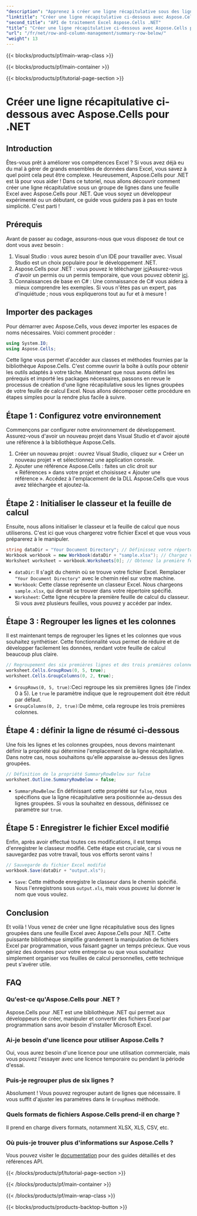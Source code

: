```yaml
---
"description": "Apprenez à créer une ligne récapitulative sous des lignes groupées dans Excel avec Aspose.Cells pour .NET. Guide étape par étape inclus."
"linktitle": "Créer une ligne récapitulative ci-dessous avec Aspose.Cells pour .NET"
"second_title": "API de traitement Excel Aspose.Cells .NET"
"title": "Créer une ligne récapitulative ci-dessous avec Aspose.Cells pour .NET"
"url": "/fr/net/row-and-column-management/summary-row-below/"
"weight": 13
---
```


{{< blocks/products/pf/main-wrap-class >}}

{{< blocks/products/pf/main-container >}}

{{< blocks/products/pf/tutorial-page-section >}}

# Créer une ligne récapitulative ci-dessous avec Aspose.Cells pour .NET

## Introduction
Êtes-vous prêt à améliorer vos compétences Excel ? Si vous avez déjà eu du mal à gérer de grands ensembles de données dans Excel, vous savez à quel point cela peut être complexe. Heureusement, Aspose.Cells pour .NET est là pour vous aider ! Dans ce tutoriel, nous allons découvrir comment créer une ligne récapitulative sous un groupe de lignes dans une feuille Excel avec Aspose.Cells pour .NET. Que vous soyez un développeur expérimenté ou un débutant, ce guide vous guidera pas à pas en toute simplicité. C'est parti !
## Prérequis
Avant de passer au codage, assurons-nous que vous disposez de tout ce dont vous avez besoin :
1. Visual Studio : vous aurez besoin d'un IDE pour travailler avec. Visual Studio est un choix populaire pour le développement .NET.
2. Aspose.Cells pour .NET : vous pouvez le télécharger [ici](https://releases.aspose.com/cells/net/)Assurez-vous d'avoir un permis ou un permis temporaire, que vous pouvez obtenir [ici](https://purchase.aspose.com/temporary-license/).
3. Connaissances de base en C# : Une connaissance de C# vous aidera à mieux comprendre les exemples. Si vous n'êtes pas un expert, pas d'inquiétude ; nous vous expliquerons tout au fur et à mesure !
## Importer des packages
Pour démarrer avec Aspose.Cells, vous devez importer les espaces de noms nécessaires. Voici comment procéder :
```csharp
using System.IO;
using Aspose.Cells;
```
Cette ligne vous permet d'accéder aux classes et méthodes fournies par la bibliothèque Aspose.Cells. C'est comme ouvrir la boîte à outils pour obtenir les outils adaptés à votre tâche. 
Maintenant que nous avons défini les prérequis et importé les packages nécessaires, passons en revue le processus de création d'une ligne récapitulative sous les lignes groupées de votre feuille de calcul Excel. Nous allons décomposer cette procédure en étapes simples pour la rendre plus facile à suivre.
## Étape 1 : Configurez votre environnement
Commençons par configurer notre environnement de développement. Assurez-vous d'avoir un nouveau projet dans Visual Studio et d'avoir ajouté une référence à la bibliothèque Aspose.Cells.
1. Créer un nouveau projet : ouvrez Visual Studio, cliquez sur « Créer un nouveau projet » et sélectionnez une application console.
2. Ajouter une référence Aspose.Cells : faites un clic droit sur « Références » dans votre projet et choisissez « Ajouter une référence ». Accédez à l'emplacement de la DLL Aspose.Cells que vous avez téléchargée et ajoutez-la.
## Étape 2 : Initialiser le classeur et la feuille de calcul
Ensuite, nous allons initialiser le classeur et la feuille de calcul que nous utiliserons. C'est ici que vous chargerez votre fichier Excel et que vous vous préparerez à le manipuler.
```csharp
string dataDir = "Your Document Directory"; // Définissez votre répertoire de documents
Workbook workbook = new Workbook(dataDir + "sample.xlsx"); // Chargez votre fichier Excel
Worksheet worksheet = workbook.Worksheets[0]; // Obtenez la première feuille de travail
```
- `dataDir`: Il s'agit du chemin où se trouve votre fichier Excel. Remplacer `"Your Document Directory"` avec le chemin réel sur votre machine.
- `Workbook`: Cette classe représente un classeur Excel. Nous chargeons `sample.xlsx`, qui devrait se trouver dans votre répertoire spécifié.
- `Worksheet`: Cette ligne récupère la première feuille de calcul du classeur. Si vous avez plusieurs feuilles, vous pouvez y accéder par index.
## Étape 3 : Regrouper les lignes et les colonnes
Il est maintenant temps de regrouper les lignes et les colonnes que vous souhaitez synthétiser. Cette fonctionnalité vous permet de réduire et de développer facilement les données, rendant votre feuille de calcul beaucoup plus claire.
```csharp
// Regroupement des six premières lignes et des trois premières colonnes
worksheet.Cells.GroupRows(0, 5, true);
worksheet.Cells.GroupColumns(0, 2, true);
```
- `GroupRows(0, 5, true)`:Ceci regroupe les six premières lignes (de l'index 0 à 5). Le `true` le paramètre indique que le regroupement doit être réduit par défaut.
- `GroupColumns(0, 2, true)`:De même, cela regroupe les trois premières colonnes.
## Étape 4 : définir la ligne de résumé ci-dessous
Une fois les lignes et les colonnes groupées, nous devons maintenant définir la propriété qui détermine l'emplacement de la ligne récapitulative. Dans notre cas, nous souhaitons qu'elle apparaisse au-dessus des lignes groupées.
```csharp
// Définition de la propriété SummaryRowBelow sur false
worksheet.Outline.SummaryRowBelow = false;
```
- `SummaryRowBelow`: En définissant cette propriété sur `false`, nous spécifions que la ligne récapitulative sera positionnée au-dessus des lignes groupées. Si vous la souhaitez en dessous, définissez ce paramètre sur `true`.
## Étape 5 : Enregistrer le fichier Excel modifié
Enfin, après avoir effectué toutes ces modifications, il est temps d'enregistrer le classeur modifié. Cette étape est cruciale, car si vous ne sauvegardez pas votre travail, tous vos efforts seront vains !
```csharp
// Sauvegarde du fichier Excel modifié
workbook.Save(dataDir + "output.xls");
```
- `Save`: Cette méthode enregistre le classeur dans le chemin spécifié. Nous l'enregistrons sous `output.xls`, mais vous pouvez lui donner le nom que vous voulez.
## Conclusion
Et voilà ! Vous venez de créer une ligne récapitulative sous des lignes groupées dans une feuille Excel avec Aspose.Cells pour .NET. Cette puissante bibliothèque simplifie grandement la manipulation de fichiers Excel par programmation, vous faisant gagner un temps précieux. Que vous gériez des données pour votre entreprise ou que vous souhaitiez simplement organiser vos feuilles de calcul personnelles, cette technique peut s'avérer utile.
## FAQ
### Qu'est-ce qu'Aspose.Cells pour .NET ?  
Aspose.Cells pour .NET est une bibliothèque .NET qui permet aux développeurs de créer, manipuler et convertir des fichiers Excel par programmation sans avoir besoin d'installer Microsoft Excel.
### Ai-je besoin d'une licence pour utiliser Aspose.Cells ?  
Oui, vous aurez besoin d'une licence pour une utilisation commerciale, mais vous pouvez l'essayer avec une licence temporaire ou pendant la période d'essai.
### Puis-je regrouper plus de six lignes ?  
Absolument ! Vous pouvez regrouper autant de lignes que nécessaire. Il vous suffit d'ajuster les paramètres dans le `GroupRows` méthode.
### Quels formats de fichiers Aspose.Cells prend-il en charge ?  
Il prend en charge divers formats, notamment XLSX, XLS, CSV, etc.
### Où puis-je trouver plus d'informations sur Aspose.Cells ?  
Vous pouvez visiter le [documentation](https://reference.aspose.com/cells/net/) pour des guides détaillés et des références API.


{{< /blocks/products/pf/tutorial-page-section >}}

{{< /blocks/products/pf/main-container >}}

{{< /blocks/products/pf/main-wrap-class >}}

{{< blocks/products/products-backtop-button >}}